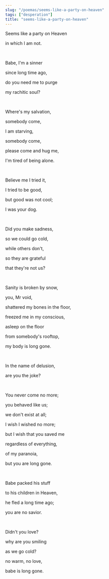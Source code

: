```yaml
---
slug: "/poemas/seems-like-a-party-on-heaven"
tags: ["desperation"]
title: "seems-like-a-party-on-heaven"
---
```

Seems like a party on Heaven

in which I am not.

&nbsp;

Babe, I'm a sinner

since long time ago,

do you need me to purge

my rachitic soul?

&nbsp;

Where's my salvation,

somebody come,

I am starving,

somebody come,

please come and hug me,

I'm tired of being alone.

&nbsp;

Believe me I tried it,

I tried to be good,

but good was not cool;

I was your dog.

&nbsp;

Did you make sadness,

so we could go cold,

while others don't,

so they are grateful

that they're not us?

&nbsp;

Sanity is broken by snow,

you, Mr void,

shattered my bones in the floor,

freezed me in my conscious,

asleep on the floor

from somebody's rooftop,

my body is long gone.

&nbsp;

In the name of delusion,

are you the joke?

&nbsp;

You never come no more;

you behaved like us;

we don't exist at all;

I wish I wished no more;

but I wish that you saved me

regardless of everything,

of my paranoia,

but you are long gone.

&nbsp;

Babe packed his stuff

to his children in Heaven,

he fled a long time ago;

you are no savior.

&nbsp;

Didn't you love?

why are you smiling

as we go cold?

no warm, no love,

babe is long gone.